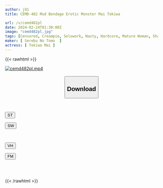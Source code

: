 ```yaml
---
author: j91
title: CEMD-482 Mud Bondage Erotic Monster Mai Tokiwa

url: /v/cemd482pl
date: 2024-02-24T01:30:00Z
image: "cemd482pl.jpg"
tags: [Censored, Creampie, Solowork, Nasty, Hardcore, Mature Woman, Shaved, Acme · Orgasm	]
maker: [ Serebu No Tomo  ]
actress: [ Tokiwa Mai ]
---
```



{{< rawhtml >}}

<div class="video" data-videoid="Ldq3JoZDeBsRVQO">
    <a href="javascript:;">
        <img src="/v/cemd482pl/cemd482pl.jpg" width="WIDTH" height="HEIGHT" alt="cemd482pl.mp4" loading="lazy">
    </a>
</div>

<script type="text/javascript" src="https://j91.asia/asset/on-demand-st.js"></script>

<br>
  <link rel="stylesheet" href="https://j91.asia/asset/bs5.css">
  
  <center>
  <button class="btn btn-primary" type="button" data-bs-toggle="collapse" data-bs-target=".multi-collapse" aria-expanded="false" aria-controls="multiCollapseExample1 multiCollapseExample2"><h2>Download</h2></button></center>
</p>
<div class="row">
  <div class="col">
    <div class="collapse multi-collapse" id="multiCollapseExample1">
      <div class="card card-body">
	      	      <br>
<div class="buttons">  
<p><a href="https://streamtape.to/v/Ldq3JoZDeBsRVQO" target="_blank"><button class="btn-hover color-3"><i class="fa fa-download"></i> ST</button></a></p>
<p><a href="https://cdnwish.com/9fvnh5swxviv" target="_blank"><button class="btn-hover color-2"><i class="fa fa-download"></i> SW</button></a></p></div>
    </div>
  </div>
</div>
  <div class="col">
    <div class="collapse multi-collapse" id="multiCollapseExample2">
      <div class="card card-body">
	      <br>
<div class="buttons">
<p><a href="javascript:;"><button class="btn-hover color-9"><i class="fa fa-download"></i> VH</button></a></p>
<p><a href="javascript:;"><button class="btn-hover color-8"><i class="fa fa-download"></i> FM</button></a></p></div>
<br><br>
      </div>
    </div>
  </div>
</div>

{{< /rawhtml >}}